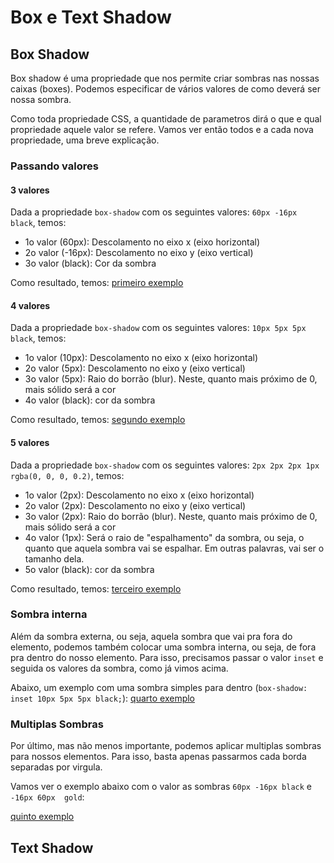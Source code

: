 # Box e Text Shadow

## Box Shadow
Box shadow é uma propriedade que nos permite criar sombras nas nossas caixas (boxes). Podemos especificar de vários valores de como deverá ser nossa sombra.

Como toda propriedade CSS, a quantidade de parametros dirá o que e qual propriedade aquele valor se refere. Vamos ver então todos e a cada nova propriedade, uma breve explicação.

### Passando valores

#### 3 valores
Dada a propriedade `box-shadow` com os seguintes valores: `60px -16px black`, temos:

- 1o valor (60px): Descolamento no eixo x (eixo horizontal)
- 2o valor (-16px): Descolamento no eixo y (eixo vertical)
- 3o valor (black): Cor da sombra

Como resultado, temos:
[primeiro exemplo](https://jsfiddle.net/raulfdm/rxhmxksk/)

#### 4 valores
Dada a propriedade `box-shadow` com os seguintes valores: `10px 5px 5px black`, temos:

- 1o valor (10px): Descolamento no eixo x (eixo horizontal)
- 2o valor (5px): Descolamento no eixo y (eixo vertical)
- 3o valor (5px): Raio do borrão (blur). Neste, quanto mais próximo de 0, mais sólido será a cor
- 4o valor (black): cor da sombra

Como resultado, temos:
[segundo exemplo](https://jsfiddle.net/raulfdm/rxhmxksk/1/)

#### 5 valores
Dada a propriedade `box-shadow` com os seguintes valores: `2px 2px 2px 1px rgba(0, 0, 0, 0.2)`, temos:

- 1o valor (2px): Descolamento no eixo x (eixo horizontal)
- 2o valor (2px): Descolamento no eixo y (eixo vertical)
- 3o valor (2px): Raio do borrão (blur). Neste, quanto mais próximo de 0, mais sólido será a cor
- 4o valor (1px): Será o raio de "espalhamento" da sombra, ou seja, o quanto que aquela sombra vai se espalhar. Em outras palavras, vai ser o tamanho dela.
- 5o valor (black): cor da sombra

Como resultado, temos:
[terceiro exemplo](https://jsfiddle.net/raulfdm/rxhmxksk/2/)

### Sombra interna
Além da sombra externa, ou seja, aquela sombra que vai pra fora do elemento, podemos também colocar uma sombra interna, ou seja, de fora pra dentro do nosso elemento. Para isso, precisamos passar o valor `inset` e seguida os valores da sombra, como já vimos acima.

Abaixo, um exemplo com uma sombra simples para dentro (`box-shadow: inset 10px 5px 5px black;`):
[quarto exemplo](https://jsfiddle.net/raulfdm/rxhmxksk/3/)

### Multiplas Sombras
Por último, mas não menos importante, podemos aplicar multiplas sombras para nossos elementos. Para isso, basta apenas passarmos cada borda separadas por virgula.

Vamos ver o exemplo abaixo com o valor as sombras `60px -16px black` e `-16px 60px  gold`:

[quinto exemplo](https://jsfiddle.net/raulfdm/rxhmxksk/4/)

## Text Shadow

<PENDING>
